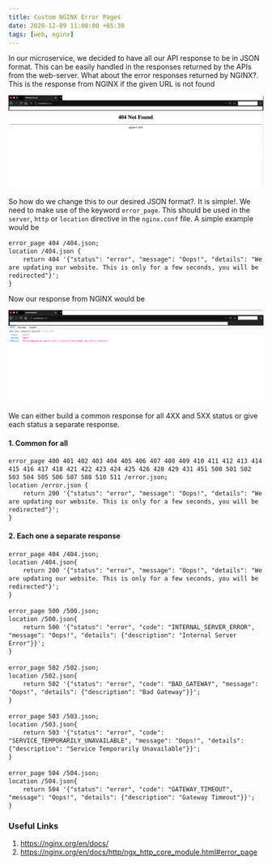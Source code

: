 ```yaml
---
title: Custom NGINX Error Pages
date: 2020-12-09 11:00:00 +05:30
tags: [web, nginx]
---
```


In our microservice, we decided to have all our API response to be in JSON format. This can be easily handled in the responses returned by the APIs from  the web-server. What about the error responses returned by NGINX?.
This is the response from NGINX if the given URL is not found

![404](./404.png "404 Not Found")

So how do we change this to our desired JSON format?. It is simple!. We need to make use of the keyword `error_page`. This should be used in 
the `server`, `http` or `location` directive in the `nginx.conf` file. A simple example would be

```
error_page 404 /404.json;
location /404.json {
    return 404 '{"status": "error", "message": "Oops!", "details": "We are updating our website. This is only for a few seconds, you will be redirected"}';
}
```

Now our response from NGINX would be

![Custom 404](./custom-404.png "404 Not Found")

We can either build a common response for all 4XX and 5XX status or give each status a separate response.

#### 1. Common for all

```
error_page 400 401 402 403 404 405 406 407 408 409 410 411 412 413 414 415 416 417 418 421 422 423 424 425 426 428 429 431 451 500 501 502 503 504 505 506 507 508 510 511 /error.json;
location /error.json {
    return 200 '{"status": "error", "message": "Oops!", "details": "We are updating our website. This is only for a few seconds, you will be redirected"}';
}
```

#### 2. Each one a separate response

```
error_page 404 /404.json;
location /404.json{
    return 200 '{"status": "error", "message": "Oops!", "details": "We are updating our website. This is only for a few seconds, you will be redirected"}';
}

error_page 500 /500.json;
location /500.json{
    return 500 '{"status": "error", "code": "INTERNAL_SERVER_ERROR", "message": "Oops!", "details": {"description": "Internal Server Error"}}';
}

error_page 502 /502.json;
location /502.json{
    return 502 '{"status": "error", "code": "BAD_GATEWAY", "message": "Oops!", "details": {"description": "Bad Gateway"}}';
}

error_page 503 /503.json;
location /503.json{
    return 503 '{"status": "error", "code": "SERVICE_TEMPORARILY_UNAVAILABLE", "message": "Oops!", "details": {"description": "Service Temporarily Unavailable"}}';
}

error_page 504 /504.json;
location /504.json{
    return 504 '{"status": "error", "code": "GATEWAY_TIMEOUT", "message": "Oops!", "details": {"description": "Gateway Timeout"}}';
}
```

### Useful Links
1. https://nginx.org/en/docs/
2. https://nginx.org/en/docs/http/ngx_http_core_module.html#error_page
